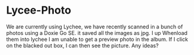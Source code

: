 # Lycee-Photo
We are currently using Lychee, we have recently scanned in a bunch of photos using a Doxie Go SE. it saved all the images as jpg.  I up Whenload them into lychee I am unable to get a preview photo in the album. If I click on the blacked out box, I can then see the picture. Any ideas?
